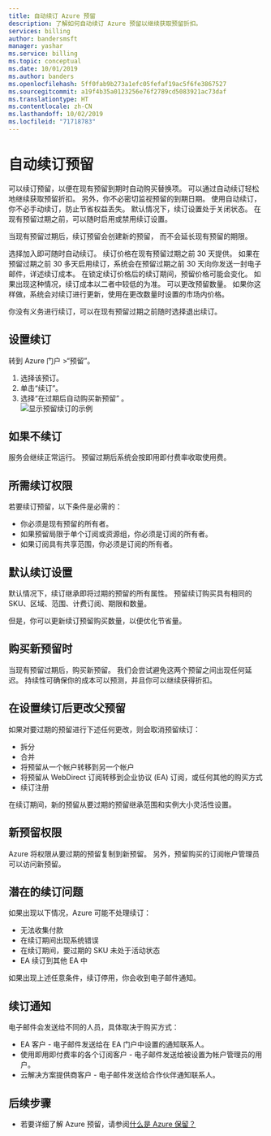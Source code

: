 ```yaml
---
title: 自动续订 Azure 预留
description: 了解如何自动续订 Azure 预留以继续获取预留折扣。
services: billing
author: bandersmsft
manager: yashar
ms.service: billing
ms.topic: conceptual
ms.date: 10/01/2019
ms.author: banders
ms.openlocfilehash: 5ff0fab9b273a1efc05fefaf19ac5f6fe3867527
ms.sourcegitcommit: a19f4b35a0123256e76f2789cd5083921ac73daf
ms.translationtype: HT
ms.contentlocale: zh-CN
ms.lasthandoff: 10/02/2019
ms.locfileid: "71718783"
---
```

# <a name="automatically-renew-reservations"></a>自动续订预留

可以续订预留，以便在现有预留到期时自动购买替换项。 可以通过自动续订轻松地继续获取预留折扣。 另外，你不必密切监视预留的到期日期。 使用自动续订，你不必手动续订，防止节省权益丢失。 默认情况下，续订设置处于关闭状态。 在现有预留过期之前，可以随时启用或禁用续订设置。

当现有预留过期后，续订预留会创建新的预留， 而不会延长现有预留的期限。

选择加入即可随时自动续订。 续订价格在现有预留过期之前 30 天提供。 如果在预留过期之前 30 多天启用续订，系统会在预留过期之前 30 天向你发送一封电子邮件，详述续订成本。 在锁定续订价格后的续订期间，预留价格可能会变化。 如果出现这种情况，续订成本以二者中较低的为准。 可以更改预留数量。 如果你这样做，系统会对续订进行更新，使用在更改数量时设置的市场内价格。

你没有义务进行续订，可以在现有预留过期之前随时选择退出续订。

## <a name="set-up-renewal"></a>设置续订

转到 Azure 门户 >“预留”。 

1. 选择该预订。
2. 单击“续订”。 
3. 选择“在过期后自动购买新预留”  。  
  ![显示预留续订的示例](./media/billing-reservation-renew/reservation-renewal.png)

## <a name="if-you-dont-renew"></a>如果不续订

服务会继续正常运行。 预留过期后系统会按即用即付费率收取使用费。

## <a name="required-renewal-permissions"></a>所需续订权限

若要续订预留，以下条件是必需的：

- 你必须是现有预留的所有者。
- 如果预留局限于单个订阅或资源组，你必须是订阅的所有者。
- 如果订阅具有共享范围，你必须是订阅的所有者。

## <a name="default-renewal-settings"></a>默认续订设置

默认情况下，续订继承即将过期的预留的所有属性。 预留续订购买具有相同的 SKU、区域、范围、计费订阅、期限和数量。

但是，你可以更新续订预留购买数量，以便优化节省量。

## <a name="when-the-new-reservation-is-purchased"></a>购买新预留时

当现有预留过期后，购买新预留。 我们会尝试避免这两个预留之间出现任何延迟。 持续性可确保你的成本可以预测，并且你可以继续获得折扣。

## <a name="changing-parent-reservation-after-setting-renewal"></a>在设置续订后更改父预留

如果对要过期的预留进行下述任何更改，则会取消预留续订：

- 拆分
- 合并
- 将预留从一个帐户转移到另一个帐户
- 将预留从 WebDirect 订阅转移到企业协议 (EA) 订阅，或任何其他的购买方式
- 续订注册

在续订期间，新的预留从要过期的预留继承范围和实例大小灵活性设置。

## <a name="new-reservation-permissions"></a>新预留权限

Azure 将权限从要过期的预留复制到新预留。 另外，预留购买的订阅帐户管理员可以访问新预留。

## <a name="potential-renewal-problems"></a>潜在的续订问题

如果出现以下情况，Azure 可能不处理续订：

- 无法收集付款
- 在续订期间出现系统错误
- 在续订期间，要过期的 SKU 未处于活动状态
- EA 续订到其他 EA 中

如果出现上述任意条件，续订停用，你会收到电子邮件通知。

## <a name="renewal-notification"></a>续订通知

电子邮件会发送给不同的人员，具体取决于购买方式：

- EA 客户 - 电子邮件发送给在 EA 门户中设置的通知联系人。
- 使用即用即付费率的各个订阅客户 - 电子邮件发送给被设置为帐户管理员的用户。
- 云解决方案提供商客户 - 电子邮件发送给合作伙伴通知联系人。

## <a name="next-steps"></a>后续步骤
- 若要详细了解 Azure 预留，请参阅[什么是 Azure 保留？](billing-save-compute-costs-reservations.md)
